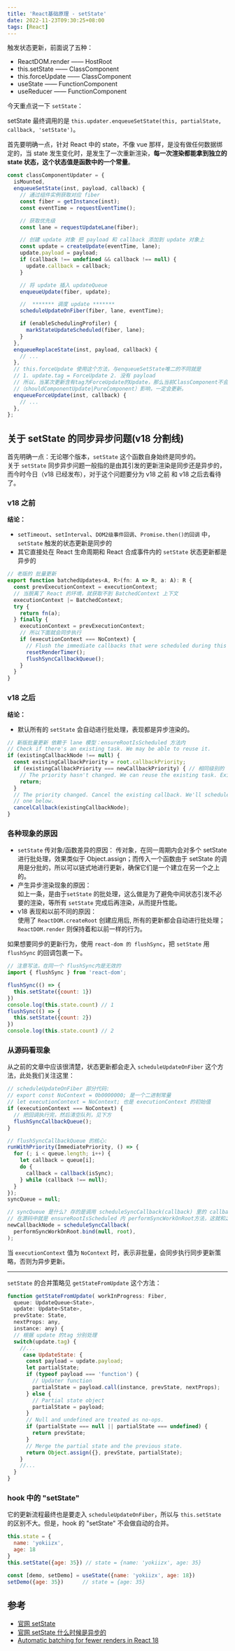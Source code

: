 ```yaml
---
title: 'React基础原理 - setState'
date: 2022-11-23T09:30:25+08:00
tags: [React]
---
```


触发状态更新，前面说了五种：

- ReactDOM.render —— HostRoot
- this.setState —— ClassComponent
- this.forceUpdate —— ClassComponent
- useState —— FunctionComponent
- useReducer —— FunctionComponent

今天重点说一下 `setState`：

setState 最终调用的是 `this.updater.enqueueSetState(this, partialState, callback, 'setState')`。

首先要明确一点，针对 React 中的 state，不像 vue 那样，是没有做任何数据绑定的，当 state 发生变化时，是发生了一次重新渲染，**每一次渲染都能拿到独立的 state 状态，这个状态值是函数中的一个常量**。

```js
const classComponentUpdater = {
  isMounted,
  enqueueSetState(inst, payload, callback) {
    // 通过组件实例获取对应 fiber
    const fiber = getInstance(inst);
    const eventTime = requestEventTime();

    // 获取优先级
    const lane = requestUpdateLane(fiber);

    // 创建 update 对象 把 payload 和 callback 添加到 update 对象上
    const update = createUpdate(eventTime, lane);
    update.payload = payload;
    if (callback !== undefined && callback !== null) {
      update.callback = callback;
    }

    // 将 update 插入 updateQueue
    enqueueUpdate(fiber, update);

    //  ******* 调度 update *******
    scheduleUpdateOnFiber(fiber, lane, eventTime);

    if (enableSchedulingProfiler) {
      markStateUpdateScheduled(fiber, lane);
    }
  },
  enqueueReplaceState(inst, payload, callback) {
    // ...
  },
  // this.forceUpdate 使用这个方法，与enqueueSetState唯二的不同就是
  // 1. update.tag = ForceUpdate 2. 没有 payload
  // 所以，当某次更新含有tag为ForceUpdate的Update，那么当前ClassComponent不会受其他性能优化手段
  //（shouldComponentUpdate|PureComponent）影响，一定会更新。
  enqueueForceUpdate(inst, callback) {
    // ...
  },
};
```

## 关于 setState 的同步异步问题(v18 分割线)

首先明确一点：无论哪个版本，`setState` 这个函数自身始终是同步的。  
关于 `setState` 同步异步问题一般指的是由其引发的更新渲染是同步还是异步的，而今时今日（v18 已经发布），对于这个问题要分为 v18 之前 和 v18 之后去看待了。

### v18 之前

**结论：**

- `setTimeout`、`setInterval`、`DOM2级事件回调`、`Promise.then()的回调` 中，`setState` 触发的状态更新是同步的
- 其它直接处在 React 生命周期和 React 合成事件内的 `setState` 状态更新都是异步的

```js
// 老版的 批量更新
export function batchedUpdates<A, R>(fn: A => R, a: A): R {
  const prevExecutionContext = executionContext;
  // 当脱离了 React 的环境，就获取不到 BatchedContext 上下文
  executionContext |= BatchedContext;
  try {
    return fn(a);
  } finally {
    executionContext = prevExecutionContext;
    // 所以下面就会同步执行
    if (executionContext === NoContext) {
      // Flush the immediate callbacks that were scheduled during this batch
      resetRenderTimer();
      flushSyncCallbackQueue();
    }
  }
}
```

### v18 之后

**结论：**

- 默认所有的 `setState` 会自动进行批处理，表现都是异步渲染的。

```js
// 新版批量更新 依赖于 lane 模型：ensureRootIsScheduled 方法内
// Check if there's an existing task. We may be able to reuse it.
if (existingCallbackNode !== null) {
  const existingCallbackPriority = root.callbackPriority;
  if (existingCallbackPriority === newCallbackPriority) { // 相同级别的 setState 后续都给return掉了
    // The priority hasn't changed. We can reuse the existing task. Exit.
    return;
  }
  // The priority changed. Cancel the existing callback. We'll schedule a new
  // one below.
  cancelCallback(existingCallbackNode);
}
```

### 各种现象的原因

- `setState` 传对象/函数差异的原因：
  传对象，在同一周期内会对多个 setState 进行批处理，效果类似于 Object.assign；而传入一个函数由于 setState 的调用是分批的，所以可以链式地进行更新，确保它们是一个建立在另一个之上的。
- 产生异步渲染现象的原因：  
  如上一条，是由于`setState` 的批处理，这么做是为了避免中间状态引发不必要的渲染，等所有 `setState` 完成后再渲染，从而提升性能。
- v18 表现和以前不同的原因：  
  使用了 `ReactDOM.createRoot` 创建应用后, 所有的更新都会自动进行批处理；`ReactDOM.render` 则保持着和以前一样的行为。

如果想要同步的更新行为，使用 `react-dom 的 flushSync`，把 `setState` 用 `flushSync` 的回调包裹一下。

```js
// 注意写法，在同一个 flushSync内是无效的
import { flushSync } from 'react-dom';

flushSync(() => {
  this.setState({count: 1})
})
console.log(this.state.count) // 1
flushSync(() => {
  this.setState({count: 2})
})
console.log(this.state.count) // 2
```

### 从源码看现象

从之前的文章中应该很清楚，状态更新都会走入 `scheduleUpdateOnFiber` 这个方法，此处我们关注这里：

```js
// scheduleUpdateOnFiber 部分代码:
// export const NoContext = 0b0000000; 是一个二进制常量
// let executionContext = NoContext; 也是 executionContext 的初始值
if (executionContext === NoContext) {
  // 把回调执行完，然后清空队列，见下方
  flushSyncCallbackQueue();
}

// flushSyncCallbackQueue 的核心:
runWithPriority(ImmediatePriority, () => {
  for (; i < queue.length; i++) {
    let callback = queue[i];
    do {
      callback = callback(isSync);
    } while (callback !== null);
  }
});
syncQueue = null;

// syncQueue 是什么? 存的是调用 scheduleSyncCallback(callback) 里的 callback
// 在源码中就是 ensureRootIsScheduled 内 performSyncWorkOnRoot方法，这就和之前串起来了
newCallbackNode = scheduleSyncCallback(
  performSyncWorkOnRoot.bind(null, root),
);
```

当 `executionContext` 值为 `NoContext` 时，表示非批量，会同步执行同步更新策略，否则为异步更新。

---

`setState` 的合并策略见 `getStateFromUpdate` 这个方法：

```js
function getStateFromUpdate( workInProgress: Fiber,
  queue: UpdateQueue<State>,
  update: Update<State>,
  prevState: State,
  nextProps: any,
  instance: any) {
  // 根据 update 的tag 分别处理
  switch(update.tag) {
    //...
     case UpdateState: {
      const payload = update.payload;
      let partialState;
      if (typeof payload === 'function') {
        // Updater function
        partialState = payload.call(instance, prevState, nextProps);
      } else {
        // Partial state object
        partialState = payload;
      }
      // Null and undefined are treated as no-ops.
      if (partialState === null || partialState === undefined) {
        return prevState;
      }
      // Merge the partial state and the previous state.
      return Object.assign({}, prevState, partialState);
    }
    //...
  }
}
```

### hook 中的 "setState"

它的更新流程最终也是要走入 `scheduleUpdateOnFiber`，所以与 `this.setState` 的区别不大。但是，hook 的 "setState" 不会做自动的合并。

```js
this.state = {
  name: 'yokiizx',
  age: 18
}
this.setState({age: 35}) // state = {name: 'yokiizx', age: 35}

const [demo, setDemo] = useState({name: 'yokiizx', age: 18})
setDemo({age: 35})      // state = {age: 35}
```

## 参考

- [官网 setState](https://zh-hans.reactjs.org/docs/react-component.html#setstate)
- [官网 setState 什么时候是异步的](https://zh-hans.reactjs.org/docs/faq-state.html#when-is-setstate-asynchronous)
- [Automatic batching for fewer renders in React 18 ](https://github.com/reactwg/react-18/discussions/21)
